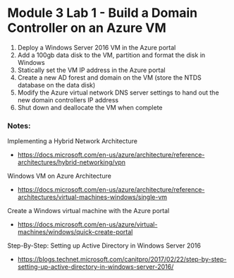 # Module 3 Lab 1 - Build a Domain Controller on an Azure VM

1. Deploy a Windows Server 2016 VM in the Azure portal
2. Add a 100gb data disk to the VM, partition and format the disk in Windows
3. Statically set the VM IP address in the Azure portal
4. Create a new AD forest and domain on the VM (store the NTDS database on the data disk)
5. Modify the Azure virtual network DNS server settings to hand out the new domain controllers IP address
6. Shut down and deallocate the VM when complete


### Notes:

Implementing a Hybrid Network Architecture
* https://docs.microsoft.com/en-us/azure/architecture/reference-architectures/hybrid-networking/vpn

Windows VM on Azure Architecture
* https://docs.microsoft.com/en-us/azure/architecture/reference-architectures/virtual-machines-windows/single-vm

Create a Windows virtual machine with the Azure portal
* https://docs.microsoft.com/en-us/azure/virtual-machines/windows/quick-create-portal

Step-By-Step: Setting up Active Directory in Windows Server 2016
* https://blogs.technet.microsoft.com/canitpro/2017/02/22/step-by-step-setting-up-active-directory-in-windows-server-2016/
